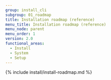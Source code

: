 ```yaml
---
group: install_cli
subgroup: 01_roadmap
title: Installation roadmap (reference)
menu_title: Installation roadmap (reference)
menu_node: parent
menu_order: 1
version: 2.0
functional_areas:
  - Install
  - System
  - Setup
---
```


{% include install/install-roadmap.md %}
